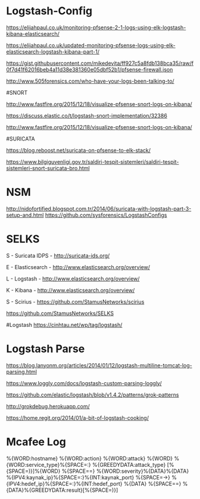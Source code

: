 # Logstash-Config

https://elijahpaul.co.uk/monitoring-pfsense-2-1-logs-using-elk-logstash-kibana-elasticsearch/

https://elijahpaul.co.uk/updated-monitoring-pfsense-logs-using-elk-elasticsearch-logstash-kibana-part-1/

https://gist.githubusercontent.com/mikedevita/ff927c5a8fdb138bca35/raw/f0f7d41f62016beb4a11d38e381360e05dbf52b1/pfsense-firewall.json

http://www.505forensics.com/who-have-your-logs-been-talking-to/


#SNORT

http://www.fastfire.org/2015/12/18/visualize-pfsense-snort-logs-on-kibana/

https://discuss.elastic.co/t/logstash-snort-implementation/32386

http://www.fastfire.org/2015/12/18/visualize-pfsense-snort-logs-on-kibana/

#SURICATA

https://blog.reboost.net/suricata-on-pfsense-to-elk-stack/

https://www.bilgiguvenligi.gov.tr/saldiri-tespit-sistemleri/saldiri-tespit-sistemleri-snort-suricata-bro.html

# NSM
http://nidofortified.blogspot.com.tr/2014/06/suricata-with-logstash-part-3-setup-and.html
https://github.com/sysforensics/LogstashConfigs

# SELKS
S - Suricata IDPS - http://suricata-ids.org/

E - Elasticsearch - http://www.elasticsearch.org/overview/

L - Logstash - http://www.elasticsearch.org/overview/

K - Kibana - http://www.elasticsearch.org/overview/

S - Scirius - https://github.com/StamusNetworks/scirius

https://github.com/StamusNetworks/SELKS

#Logstash
https://cinhtau.net/wp/tag/logstash/

# Logstash Parse
https://blog.lanyonm.org/articles/2014/01/12/logstash-multiline-tomcat-log-parsing.html

https://www.loggly.com/docs/logstash-custom-parsing-loggly/

https://github.com/elastic/logstash/blob/v1.4.2/patterns/grok-patterns

http://grokdebug.herokuapp.com/

https://home.regit.org/2014/01/a-bit-of-logstash-cooking/

Mcafee Log
==========

%{WORD:hostname} %{WORD:action} %{WORD:attack} %{WORD} %{WORD:service_type}%{SPACE=:} %{GREEDYDATA:attack_type} [%{SPACE=)}]%{WORD} %{SPACE==} %{WORD:severity}%{DATA}%{DATA} %{IPV4:kaynak_ip}%{SPACE=:}%{INT:kaynak_port} %{SPACE=->} %{IPV4:hedef_ip}%{SPACE=:}%{INT:hedef_port} %{DATA} %{SPACE==} %{DATA}%{GREEDYDATA:result}[%{SPACE=)}]


